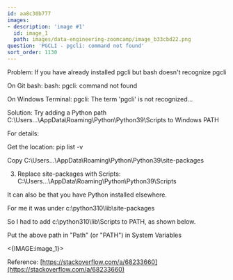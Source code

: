 ```yaml
---
id: aa8c30b777
images:
- description: 'image #1'
  id: image_1
  path: images/data-engineering-zoomcamp/image_b33cbd22.png
question: 'PGCLI - pgcli: command not found'
sort_order: 1130
---
```


Problem: If you have already installed pgcli but bash doesn't recognize pgcli

On Git bash: bash: pgcli: command not found

On Windows Terminal: pgcli: The term 'pgcli' is not recognized…

Solution: Try adding a Python path C:\Users\...\AppData\Roaming\Python\Python39\Scripts to Windows PATH

For details:

Get the location: pip list -v

Copy C:\Users\...\AppData\Roaming\Python\Python39\site-packages

3. Replace site-packages with Scripts: C:\Users\...\AppData\Roaming\Python\Python39\Scripts

It can also be that you have Python installed elsewhere.

For me it was under c:\python310\lib\site-packages

So I had to add c:\python310\lib\Scripts to PATH, as shown below.

Put the above path in "Path" (or "PATH") in System Variables

<{IMAGE:image_1}>

Reference: [https://stackoverflow.com/a/68233660](https://stackoverflow.com/a/68233660)

